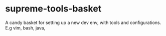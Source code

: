# supreme-tools-basket
A candy basket for setting up a new dev env, with tools and configurations. E.g vim, bash, java,

